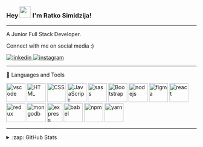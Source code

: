 ### Hey <img src="https://raw.githubusercontent.com/MartinHeinz/MartinHeinz/master/wave.gif" width="30px"> I'm Ratko Simidzija!

---

A Junior Full Stack Developer.

Connect with me on social media :)

[<img src="https://img.shields.io/badge/LinkedIn-0077B5?style=for-the-badge&logo=linkedin&logoColor=white" alt="linkedin"/>
](https://linkedin.com/in/ratkosimidzija)
[<img src="https://img.shields.io/badge/Instagram-E4405F?style=for-the-badge&logo=instagram&logoColor=white" alt="instagram" />
](https://www.instagram.com/sira08_/)



---

🧰 Languages and Tools


<img src="https://cdn.jsdelivr.net/gh/devicons/devicon/icons/vscode/vscode-original.svg" alt="vscode" width="50" height="50"/> <img src="https://cdn.jsdelivr.net/gh/devicons/devicon/icons/html5/html5-original.svg" alt="HTML" width="50" height="50"/>
<img src="https://cdn.jsdelivr.net/gh/devicons/devicon/icons/css3/css3-original.svg" alt="CSS" width="50" height="50"/>
<img src="https://cdn.jsdelivr.net/gh/devicons/devicon/icons/javascript/javascript-original.svg" alt="JavaScript" width="50" height="50"/>
<img src="https://cdn.jsdelivr.net/gh/devicons/devicon/icons/sass/sass-original.svg" alt="sass" width="50" height="50"/>
<img src="https://cdn.jsdelivr.net/gh/devicons/devicon/icons/bootstrap/bootstrap-plain.svg" alt="Bootstrap" width="50" height="50"/>
<img src="https://cdn.jsdelivr.net/gh/devicons/devicon/icons/nodejs/nodejs-original.svg" alt="nodejs" width="50" height="50"/>
<img src="https://cdn.jsdelivr.net/gh/devicons/devicon/icons/figma/figma-original.svg" alt="figma" width="50" height="50"/>
<img src="https://cdn.jsdelivr.net/gh/devicons/devicon/icons/react/react-original.svg" alt="react" width="50" height="50"/>
<img src="https://cdn.jsdelivr.net/gh/devicons/devicon/icons/redux/redux-original.svg" alt="redux" width="50" height="50"/>
<img src="https://cdn.jsdelivr.net/gh/devicons/devicon/icons/mongodb/mongodb-plain-wordmark.svg" alt="mongodb" width="50" height="50"/>
<img src="https://simpleicons.org/icons/express.svg" alt="express" width="40" height="50"/>
<img src="https://cdn.jsdelivr.net/gh/devicons/devicon/icons/babel/babel-original.svg" alt="babel" width="50" height="50"/>
<img src="https://cdn.jsdelivr.net/gh/devicons/devicon/icons/npm/npm-original-wordmark.svg" alt="npm" width="50" height="50"/>
<img src="https://cdn.jsdelivr.net/gh/devicons/devicon/icons/yarn/yarn-original-wordmark.svg" alt="yarn" width="50" height="50"/>




---

<details>
  <summary>:zap: GitHub Stats</summary>

  <img align="left" alt="Ratko's GitHub Stats" src="https://github-readme-stats-pi-topaz-17.vercel.app/api?username=ratko-sim&show_icons=true&theme=radical"/>

</details>






